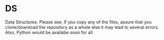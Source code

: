 # DS
Data Structures.
Please see,
	If you copy any of the files, assure that you clone/download the repository as a whole else it may lead to several errors.
Also, Python would be availabe soon for all.
